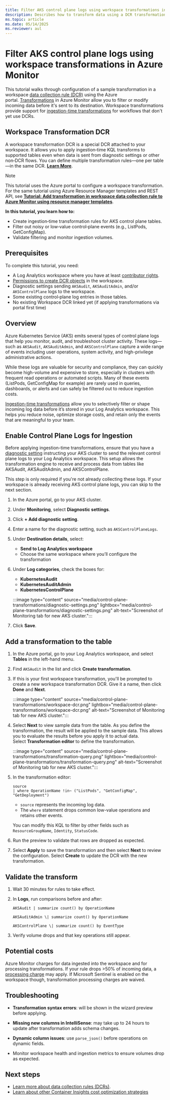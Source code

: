 ```yaml
---
title: Filter AKS control plane logs using workspace transformations in Azure Monitor
description: Describes how to transform data using a DCR transformation in Container insights.
ms.topic: article
ms.date: 05/14/2025
ms.reviewer: aul
---
```


# Filter AKS control plane logs using workspace transformations in Azure Monitor

This tutorial walks through configuration of a sample transformation in a workspace [data collection rule (DCR)](../data-collection/data-collection-rule-overview.md) using the Azure portal. [Transformations](../data-collection/data-collection-transformations.md) in Azure Monitor allow you to filter or modify incoming data before it's sent to its destination. Workspace transformations provide support for [ingestion-time transformations](../data-collection/data-collection-transformations.md#workspace-transformation-dcr) for workflows that don't yet use DCRs.

## Workspace Transformation DCR
A workspace transformation DCR is a special DCR attached to your workspace. It allows you to apply ingestion‑time KQL transforms to supported tables even when data is sent from diagnostic settings or other non‑DCR flows. You can define multiple transformation rules—one per table—in the same DCR. **[Learn More](../data-collection/data-collection-transformations.md#workspace-transformation-dcr)**.

> [!NOTE]
> This tutorial uses the Azure portal to configure a workspace transformation. For the same tutorial using Azure Resource Manager templates and REST API, see [**Tutorial: Add transformation in workspace data collection rule to Azure Monitor using resource manager templates**](../logs/tutorial-workspace-transformations-api.md).

**In this tutorial, you learn how to:**

- Create ingestion‑time transformation rules for AKS control plane tables.
- Filter out noisy or low‑value control‑plane events (e.g., ListPods, GetConfigMap).
- Validate filtering and monitor ingestion volumes.

## Prerequisites

To complete this tutorial, you need:

- A Log Analytics workspace where you have at least [contributor rights](../logs/manage-access.md#azure-rbac).
- [Permissions to create DCR objects](../data-collection/data-collection-rule-create-edit.md#permissions) in the workspace.
- Diagnostic settings sending `AKSAudit`, `AKSAuditAdmin`, and/or `AKSControlPlane` logs to the workspace.
- Some existing control‑plane log entries in those tables.
- No existing Workspace DCR linked yet (if applying transformations via portal first time)

## Overview

Azure Kubernetes Service (AKS) emits several types of control plane logs that help you monitor, audit, and troubleshoot cluster activity. These logs—such as `AKSAudit`, `AKSAuditAdmin`, and
`AKSControlPlane` capture a wide range of events including user operations, system activity, and high-privilege administrative actions. 

While these logs are valuable for security and compliance, they can quickly become high-volume and expensive to store, especially in clusters with frequent read operations or automated scripts. Many of these events (ListPods, GetConfigMap for example) are rarely used in queries, dashboards, or alerts and can safely be filtered out to reduce ingestion costs.

[Ingestion-time transformations](../data-collection/data-collection-transformations.md) allow you to selectively filter or shape incoming log data before it’s stored in your Log Analytics workspace. This helps you reduce noise, optimize storage costs, and retain only the events that are meaningful to your team.

## Enable Control Plane Logs for Ingestion

Before applying ingestion-time transformations, ensure that you have a [diagnostic setting](../platform/diagnostic-settings.md) instructing your AKS cluster to send the relevant control plane logs to your Log Analytics workspace. This setup allows the transformation engine to receive and process data from tables like AKSAudit, AKSAuditAdmin, and AKSControlPlane.

This step is only required if you're not already collecting these logs. If your workspace is already receiving AKS control plane logs, you can skip to the next section.

1.  In the Azure portal, go to your AKS cluster.
2.  Under **Monitoring**, select **Diagnostic settings**.
3.  Click **+ Add diagnostic setting**.
4.  Enter a name for the diagnostic setting, such as `AKSControlPlaneLogs`.
5.  Under **Destination details**, select:
    - **Send to Log Analytics workspace**
    - Choose the same workspace where you’ll configure the transformation
6.  Under **Log categories**, check the boxes for:
    - **KubernetesAudit**
    - **KubernetesAuditAdmin**
    - **KubernetesControlPlane**

    :::image type="content" source="media/control-plane-transformations/diagnostic-settings.png" lightbox="media/control-plane-transformations/diagnostic-settings.png" alt-text="Screenshot of Monitoring tab for new AKS cluster.":::

7.  Click **Save**.

## Add a transformation to the table

1.  In the Azure portal, go to your Log Analytics workspace, and select **Tables** in the left-hand menu.

2.  Find `AKSAudit` in the list and click **Create transformation**.

3.  If this is your first workspace transformation, you'll be prompted to create a new workspace transformation DCR. Give it a name, then click **Done** and **Next**.

    :::image type="content" source="media/control-plane-transformations/workspace-dcr.png" lightbox="media/control-plane-transformations/workspace-dcr.png" alt-text="Screenshot of Monitoring tab for new AKS cluster.":::

4.  Select **Next** to view sample data from the table. As you define the transformation, the result will be applied to the sample data. This allows you to evaluate the results before you apply it to  actual data. Select **Transformation editor** to define the transformation.

    :::image type="content" source="media/control-plane-transformations/transformation-query.png" lightbox="media/control-plane-transformations/transformation-query.png" alt-text="Screenshot of Monitoring tab for new AKS cluster.":::

5.  In the transformation editor:

    ```kusto
    source
    | where OperationName !in~ ("ListPods", "GetConfigMap", "GetDeployment")
    ```

    - `source` represents the incoming log data.
    - The `where` statement drops common low-value operations and retains other events.

    You can modify this KQL to filter by other fields such as `ResourceGroupName`, `Identity`, `StatusCode`.

6. Run the preview to validate that rows are dropped as expected.

7.  Select **Apply** to save the transformation and then select **Next** to review the configuration. Select **Create** to update the DCR with the new transformation.

## Validate the transform 

1.  Wait 30 minutes for rules to take effect.
2.  In **Logs**, run comparisons before and after:

    ```kusto    
    AKSAudit | summarize count() by OperationName

    AKSAuditAdmin \| summarize count() by OperationName

    AKSControlPlane \| summarize count() by EventType
    ```

3.  Verify volume drops and that key operations still appear.

## Potential costs

Azure Monitor charges for data ingested into the workspace and for
processing transformations. If your rule drops \>50% of incoming data, a [processing charge](../data-collection/data-collection-transformations.md#cost-for-transformations) may apply. If Microsoft Sentinel is enabled on the workspace though, transformation processing charges are waived.

## Troubleshooting

- **Transformation syntax errors**: will be shown in the wizard preview   before applying.

- **Missing new columns in IntelliSense**: may take up to 24 hours to  update after transformation adds schema changes.

- **Dynamic column issues**: use `parse_json()` before operations on dynamic fields.

- Monitor workspace health and ingestion metrics to ensure volumes drop as expected.

##  Next steps

- [Learn more about data collection rules (DCRs)](../data-collection/data-collection-rule-overview.md).
- [Learn about other Container Insights cost optimization strategies](../containers/container-insights-cost.md)
